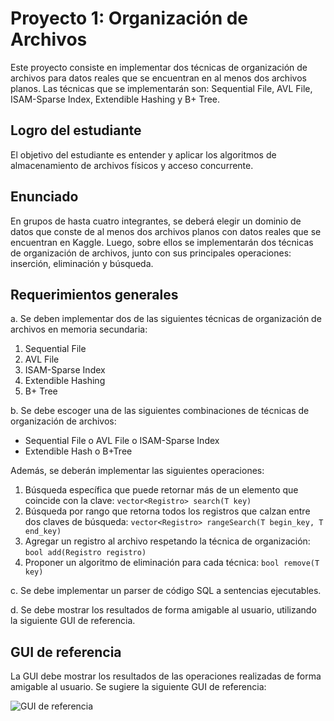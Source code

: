 # Proyecto 1: Organización de Archivos

Este proyecto consiste en implementar dos técnicas de organización de archivos para datos reales que se encuentran en al menos dos archivos planos. Las técnicas que se implementarán son: Sequential File, AVL File, ISAM-Sparse Index, Extendible Hashing y B+ Tree.

## Logro del estudiante
El objetivo del estudiante es entender y aplicar los algoritmos de almacenamiento de archivos físicos y acceso concurrente.

## Enunciado
En grupos de hasta cuatro integrantes, se deberá elegir un dominio de datos que conste de al menos dos archivos planos con datos reales que se encuentran en Kaggle. Luego, sobre ellos se implementarán dos técnicas de organización de archivos, junto con sus principales operaciones: inserción, eliminación y búsqueda.

## Requerimientos generales
a. Se deben implementar dos de las siguientes técnicas de organización de archivos en memoria secundaria:
1. Sequential File
2. AVL File
3. ISAM-Sparse Index
4. Extendible Hashing
5. B+ Tree

b. Se debe escoger una de las siguientes combinaciones de técnicas de organización de archivos:
- Sequential File o AVL File o ISAM-Sparse Index
- Extendible Hash o B+Tree

Además, se deberán implementar las siguientes operaciones:
1. Búsqueda específica que puede retornar más de un elemento que coincide con la clave: `vector<Registro> search(T key)`
2. Búsqueda por rango que retorna todos los registros que calzan entre dos claves de búsqueda: `vector<Registro> rangeSearch(T begin_key, T end_key)`
3. Agregar un registro al archivo respetando la técnica de organización: `bool add(Registro registro)`
4. Proponer un algoritmo de eliminación para cada técnica: `bool remove(T key)`

c. Se debe implementar un parser de código SQL a sentencias ejecutables.

d. Se debe mostrar los resultados de forma amigable al usuario, utilizando la siguiente GUI de referencia.

## GUI de referencia
La GUI debe mostrar los resultados de las operaciones realizadas de forma amigable al usuario. Se sugiere la siguiente GUI de referencia:

![GUI de referencia](https://i.imgur.com/rOuO7yE.png)
